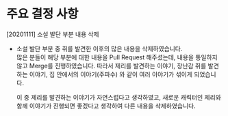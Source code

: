 # 주요 결정 사항

[20201111] 소설 발단 부분 내용 삭제

- 소설 발단 부분 중 쥐를 발견한 이후의 많은 내용을 삭제하였습니다.   
  많은 분들이 해당 부분에 대한 내용을 Pull Request 해주셨는데, 내용을 통일하지 않고 Merge를 진행하였습니다.
  따라서 제리를 발견하는 이야기, 장난감 쥐를 발견하는 이야기, 집 안에서의 이야기(주파수) 와 같이 여러 이야기가 섞이게 되었습니다. 

  이 중 제리를 발견하는 이야기가 자연스럽다고 생각하였고, 새로운 캐릭터인 제리와 함께 이야기가 진행되면 좋겠다고 생각하여 다른 내용을 삭제하였습니다. 

